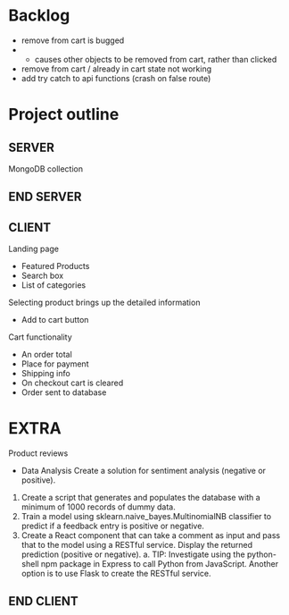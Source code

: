 # Backlog
- remove from cart is bugged
- - causes other objects to be removed from cart, rather than clicked
- remove from cart / already in cart state not working
- add try catch to api functions (crash on false route)


# Project outline

## SERVER

MongoDB
collection

## END SERVER

## CLIENT

Landing page
- Featured Products
- Search box
- List of categories

Selecting product brings up the detailed information
- Add to cart button

Cart functionality
- An order total
- Place for payment
- Shipping info
- On checkout cart is cleared
- Order sent to database

# EXTRA
Product reviews
- Data Analysis
Create a solution for sentiment analysis (negative or positive).
1.	Create a script that generates and populates the database with a minimum of 1000 records of dummy data.
2.	Train a model using sklearn.naive_bayes.MultinomialNB classifier to predict if a feedback entry is positive or negative.
3.	Create a React component that can take a comment as input and pass that to the model using a RESTful service. Display the returned prediction (positive or negative).
a.	TIP: Investigate using the python-shell npm package in Express to call Python from JavaScript. Another option is to use Flask to create the RESTful service.


## END CLIENT
